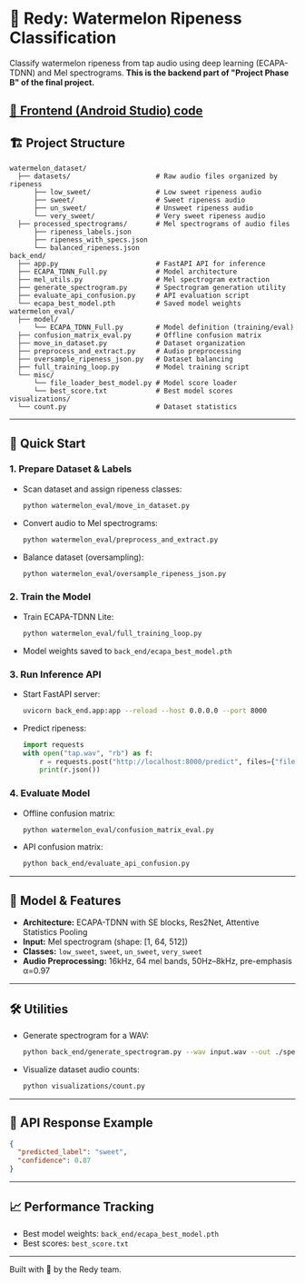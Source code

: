 # 🍉 Redy: Watermelon Ripeness Classification

Classify watermelon ripeness from tap audio using deep learning (ECAPA-TDNN) and Mel spectrograms.
**This is the backend part of "Project Phase B" of the final project.**


[🔗 Frontend (Android Studio) code](https://github.com/Dmitry-Simon/RedyApp/tree/master)
---

## 🏗️ Project Structure

```
watermelon_dataset/
  ├── datasets/                     # Raw audio files organized by ripeness
      ├── low_sweet/                # Low sweet ripeness audio
      ├── sweet/                    # Sweet ripeness audio
      ├── un_sweet/                 # Unsweet ripeness audio
      └── very_sweet/               # Very sweet ripeness audio
  ├── processed_spectrograms/       # Mel spectrograms of audio files 
      ├── ripeness_labels.json
      ├── ripeness_with_specs.json
      └── balanced_ripeness.json
back_end/
  ├── app.py                        # FastAPI API for inference
  ├── ECAPA_TDNN_Full.py            # Model architecture
  ├── mel_utils.py                  # Mel spectrogram extraction
  ├── generate_spectrogram.py       # Spectrogram generation utility
  ├── evaluate_api_confusion.py     # API evaluation script
  └── ecapa_best_model.pth          # Saved model weights
watermelon_eval/
  ├── model/
      └── ECAPA_TDNN_Full.py        # Model definition (training/eval)
  ├── confusion_matrix_eval.py      # Offline confusion matrix
  ├── move_in_dataset.py            # Dataset organization
  ├── preprocess_and_extract.py     # Audio preprocessing
  ├── oversample_ripeness_json.py   # Dataset balancing
  ├── full_training_loop.py         # Model training script
  └── misc/
      └── file_loader_best_model.py # Model score loader
      └── best_score.txt            # Best model scores
visualizations/
  └── count.py                      # Dataset statistics
```

---

## 🚀 Quick Start

### 1. Prepare Dataset & Labels

- Scan dataset and assign ripeness classes:
  ```bash
  python watermelon_eval/move_in_dataset.py
  ```
- Convert audio to Mel spectrograms:
  ```bash
  python watermelon_eval/preprocess_and_extract.py
  ```
- Balance dataset (oversampling):
  ```bash
  python watermelon_eval/oversample_ripeness_json.py
  ```

### 2. Train the Model

- Train ECAPA-TDNN Lite:
  ```bash
  python watermelon_eval/full_training_loop.py
  ```
- Model weights saved to `back_end/ecapa_best_model.pth`

### 3. Run Inference API

- Start FastAPI server:
  ```bash
  uvicorn back_end.app:app --reload --host 0.0.0.0 --port 8000
  ```
- Predict ripeness:
  ```python
  import requests
  with open("tap.wav", "rb") as f:
      r = requests.post("http://localhost:8000/predict", files={"file": f})
      print(r.json())
  ```

### 4. Evaluate Model

- Offline confusion matrix:
  ```bash
  python watermelon_eval/confusion_matrix_eval.py
  ```
- API confusion matrix:
  ```bash
  python back_end/evaluate_api_confusion.py
  ```

---

## 🧠 Model & Features

- **Architecture:** ECAPA-TDNN with SE blocks, Res2Net, Attentive Statistics Pooling
- **Input:** Mel spectrogram (shape: [1, 64, 512])
- **Classes:** `low_sweet`, `sweet`, `un_sweet`, `very_sweet`
- **Audio Preprocessing:** 16kHz, 64 mel bands, 50Hz–8kHz, pre-emphasis α=0.97

---

## 🛠️ Utilities

- Generate spectrogram for a WAV:
  ```bash
  python back_end/generate_spectrogram.py --wav input.wav --out ./specs
  ```

- Visualize dataset audio counts:
  ```bash
  python visualizations/count.py
  ```

---

## 📄 API Response Example

```json
{
  "predicted_label": "sweet",
  "confidence": 0.87
}
```

---

## 📈 Performance Tracking

- Best model weights: `back_end/ecapa_best_model.pth`
- Best scores: `best_score.txt`

---

Built with 🍉 by the Redy team.
